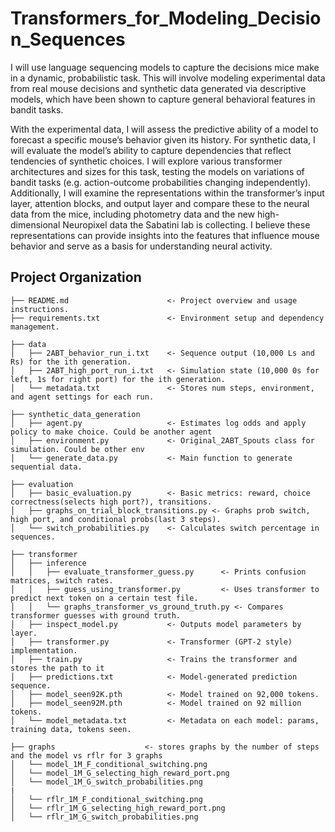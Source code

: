# Transformers_for_Modeling_Decision_Sequences
I will use language sequencing models to capture the decisions mice make in a dynamic, probabilistic task. This will involve modeling experimental data from real mouse decisions and synthetic data generated via descriptive models, which have been shown to capture general behavioral features in bandit tasks. 

With the experimental data, I will assess the predictive ability of a model to forecast a specific mouse’s behavior given its history. For synthetic data, I will evaluate the model’s ability to capture dependencies that reflect tendencies of synthetic choices. 
I will explore various transformer architectures and sizes for this task, testing the models on variations of bandit tasks (e.g. action-outcome probabilities changing independently). Additionally, I will examine the representations within the transformer’s input layer, attention blocks, and output layer and compare these to the neural data from the mice, including photometry data and the new high-dimensional Neuropixel data the Sabatini lab is collecting. I believe these representations can provide insights into the features that influence mouse behavior and serve as a basis for understanding neural activity.


Project Organization
----------
    ├── README.md                      <- Project overview and usage instructions.
    ├── requirements.txt               <- Environment setup and dependency management.

    ├── data
    │   ├── 2ABT_behavior_run_i.txt    <- Sequence output (10,000 Ls and Rs) for the ith generation.
    │   ├── 2ABT_high_port_run_i.txt   <- Simulation state (10,000 0s for left, 1s for right port) for the ith generation.
    │   └── metadata.txt               <- Stores num steps, environment, and agent settings for each run.

    ├── synthetic_data_generation
    │   ├── agent.py                   <- Estimates log odds and apply policy to make choice. Could be another agent
    │   ├── environment.py             <- Original_2ABT_Spouts class for simulation. Could be other env
    │   └── generate_data.py           <- Main function to generate sequential data.

    ├── evaluation
    │   ├── basic_evaluation.py        <- Basic metrics: reward, choice correctness(selects high port?), transitions.
    │   ├── graphs_on_trial_block_transitions.py <- Graphs prob switch, high port, and conditional probs(last 3 steps).
    │   └── switch_probabilities.py    <- Calculates switch percentage in sequences.

    ├── transformer
    │   ├── inference
    │   │   ├── evaluate_transformer_guess.py      <- Prints confusion matrices, switch rates.
    │   │   ├── guess_using_transformer.py         <- Uses transformer to predict next token on a certain test file.
    │   │   └── graphs_transformer_vs_ground_truth.py <- Compares transformer guesses with ground truth.
    │   ├── inspect_model.py           <- Outputs model parameters by layer.
    │   ├── transformer.py             <- Transformer (GPT-2 style) implementation.
    │   ├── train.py                   <- Trains the transformer and stores the path to it
    │   ├── predictions.txt            <- Model-generated prediction sequence.
    │   ├── model_seen92K.pth          <- Model trained on 92,000 tokens.
    │   ├── model_seen92M.pth          <- Model trained on 92 million tokens.
    │   └── model_metadata.txt         <- Metadata on each model: params, training data, tokens seen.

    ├── graphs                    <- stores graphs by the number of steps and the model vs rflr for 3 graphs
    │   └── model_1M_F_conditional_switching.png
    │   └── model_1M_G_selecting_high_reward_port.png
    │   └── model_1M_G_switch_probabilities.png
    |
    │   └── rflr_1M_F_conditional_switching.png
    │   └── rflr_1M_G_selecting_high_reward_port.png
    │   └── rflr_1M_G_switch_probabilities.png
